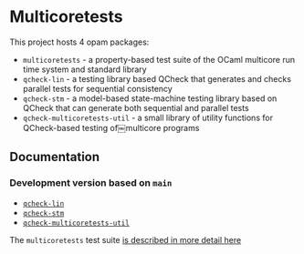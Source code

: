 # Multicoretests

This project hosts 4 opam packages:

- `multicoretests` - a property-based test suite of the OCaml
   multicore run time system and standard library
- `qcheck-lin` - a testing library based QCheck that generates
   and checks parallel tests for sequential consistency
- `qcheck-stm` - a model-based state-machine testing library based on
   QCheck that can generate both sequential and parallel tests
- `qcheck-multicoretests-util` - a small library of utility functions
   for QCheck-based testing of￼multicore programs

## Documentation

### Development version based on `main`

- [`qcheck-lin`](dev/qcheck-lin)
- [`qcheck-stm`](dev/qcheck-stm)
- [`qcheck-multicoretests-util`](dev/qcheck-multicoretests-util)

The `multicoretests` test suite [is described in more detail here](https://github.com/jmid/multicoretests/blob/main/src/README.md)
